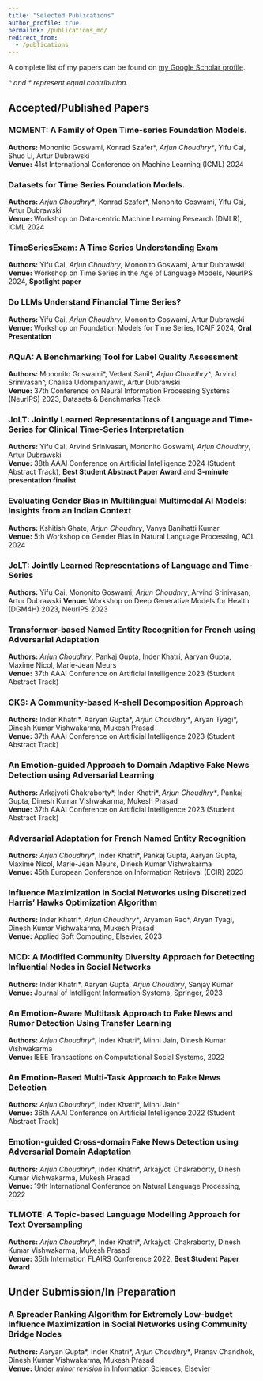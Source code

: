 ```yaml
---
title: "Selected Publications"
author_profile: true
permalink: /publications_md/
redirect_from:
  - /publications
---
```


A complete list of my papers can be found on [my Google Scholar profile](https://scholar.google.com/citations?user=raSUiKUAAAAJ&hl=en).

_^ and * represent equal contribution._

## Accepted/Published Papers

### MOMENT: A Family of Open Time-series Foundation Models.
**Authors:** Mononito Goswami, Konrad Szafer*, _Arjun Choudhry*_, Yifu Cai, Shuo Li, Artur Dubrawski  
**Venue:** 41st International Conference on Machine Learning (ICML) 2024

### Datasets for Time Series Foundation Models.
**Authors:** _Arjun Choudhry*_, Konrad Szafer*, Mononito Goswami, Yifu Cai, Artur Dubrawski   
**Venue:** Workshop on Data-centric Machine Learning Research (DMLR), ICML 2024

### TimeSeriesExam: A Time Series Understanding Exam
**Authors:** Yifu Cai, _Arjun Choudhry_, Mononito Goswami, Artur Dubrawski  
**Venue:** Workshop on Time Series in the Age of Language Models, NeurIPS 2024, **Spotlight paper**

### Do LLMs Understand Financial Time Series?
**Authors:** Yifu Cai, _Arjun Choudhry_, Mononito Goswami, Artur Dubrawski
**Venue:** Workshop on Foundation Models for Time Series, ICAIF 2024, **Oral Presentation**

### AQuA: A Benchmarking Tool for Label Quality Assessment
**Authors:** Mononito Goswami*, Vedant Sanil*, _Arjun Choudhry^_, Arvind Srinivasan^, Chalisa Udompanyawit, Artur Dubrawski  
**Venue:** 37th Conference on Neural Information Processing Systems (NeurIPS) 2023, Datasets & Benchmarks Track

### JoLT: Jointly Learned Representations of Language and Time-Series for Clinical Time-Series Interpretation
**Authors:** Yifu Cai, Arvind Srinivasan, Mononito Goswami, _Arjun Choudhry_, Artur Dubrawski  
**Venue:** 38th AAAI Conference on Artificial Intelligence 2024 (Student Abstract Track), **Best Student Abstract Paper Award** and **3-minute presentation finalist**

### Evaluating Gender Bias in Multilingual Multimodal AI Models: Insights from an Indian Context
**Authors:** Kshitish Ghate, _Arjun Choudhry_, Vanya Banihatti Kumar  
**Venue:** 5th Workshop on Gender Bias in Natural Language Processing, ACL 2024

### JoLT: Jointly Learned Representations of Language and Time-Series
**Authors:** Yifu Cai, Mononito Goswami, _Arjun Choudhry_, Arvind Srinivasan, Artur Dubrawski
**Venue:** Workshop on Deep Generative Models for Health (DGM4H) 2023, NeurIPS 2023

### Transformer-based Named Entity Recognition for French using Adversarial Adaptation
**Authors:** _Arjun Choudhry_, Pankaj Gupta, Inder Khatri, Aaryan Gupta, Maxime Nicol, Marie-Jean Meurs  
**Venue:** 37th AAAI Conference on Artificial Intelligence 2023 (Student Abstract Track)

### CKS: A Community-based K-shell Decomposition Approach
**Authors:** Inder Khatri*, Aaryan Gupta*, _Arjun Choudhry*_, Aryan Tyagi*, Dinesh Kumar Vishwakarma, Mukesh Prasad  
**Venue:** 37th AAAI Conference on Artificial Intelligence 2023 (Student Abstract Track)

### An Emotion-guided Approach to Domain Adaptive Fake News Detection using Adversarial Learning
**Authors:** Arkajyoti Chakraborty*, Inder Khatri*, _Arjun Choudhry*_, Pankaj Gupta, Dinesh Kumar Vishwakarma, Mukesh Prasad  
**Venue:** 37th AAAI Conference on Artificial Intelligence 2023 (Student Abstract Track)

### Adversarial Adaptation for French Named Entity Recognition
**Authors:** _Arjun Choudhry*_, Inder Khatri*, Pankaj Gupta, Aaryan Gupta, Maxime Nicol, Marie-Jean Meurs, Dinesh Kumar Vishwakarma  
**Venue:** 45th European Conference on Information Retrieval (ECIR) 2023

### Influence Maximization in Social Networks using Discretized Harris’ Hawks Optimization Algorithm
**Authors:** Inder Khatri*, _Arjun Choudhry*_, Aryaman Rao*, Aryan Tyagi, Dinesh Kumar Vishwakarma, Mukesh Prasad  
**Venue:** Applied Soft Computing, Elsevier, 2023

### MCD: A Modified Community Diversity Approach for Detecting Influential Nodes in Social Networks
**Authors:** Inder Khatri*, Aaryan Gupta, _Arjun Choudhry_, Sanjay Kumar  
**Venue:** Journal of Intelligent Information Systems, Springer, 2023

### An Emotion-Aware Multitask Approach to Fake News and Rumor Detection Using Transfer Learning
**Authors:** _Arjun Choudhry*_, Inder Khatri*, Minni Jain, Dinesh Kumar Vishwakarma  
**Venue:** IEEE Transactions on Computational Social Systems, 2022

### An Emotion-Based Multi-Task Approach to Fake News Detection
**Authors:** _Arjun Choudhry*_, Inder Khatri*, Minni Jain*  
**Venue:** 36th AAAI Conference on Artificial Intelligence 2022 (Student Abstract Track)

### Emotion-guided Cross-domain Fake News Detection using Adversarial Domain Adaptation
**Authors:** _Arjun Choudhry*_, Inder Khatri*, Arkajyoti Chakraborty, Dinesh Kumar Vishwakarma, Mukesh Prasad  
**Venue:** 19th International Conference on Natural Language Processing, 2022

### TLMOTE: A Topic-based Language Modelling Approach for Text Oversampling
**Authors:** _Arjun Choudhry*_, Inder Khatri*, Arkajyoti Chakraborty, Dinesh Kumar Vishwakarma, Mukesh Prasad  
**Venue:** 35th Internation FLAIRS Conference 2022, **Best Student Paper Award**

## Under Submission/In Preparation

### A Spreader Ranking Algorithm for Extremely Low-budget Influence Maximization in Social Networks using Community Bridge Nodes
**Authors:** Aaryan Gupta*, Inder Khatri*, _Arjun Choudhry*_, Pranav Chandhok, Dinesh Kumar Vishwakarma, Mukesh Prasad  
**Venue:** Under *minor revision* in Information Sciences, Elsevier